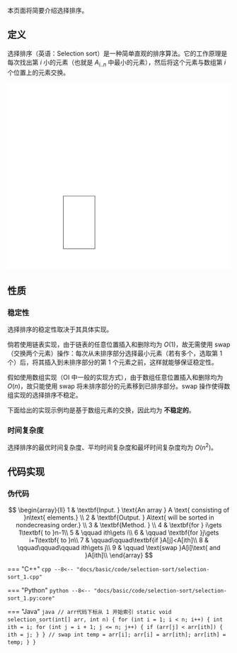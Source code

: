 本页面将简要介绍选择排序。

## 定义

选择排序（英语：Selection sort）是一种简单直观的排序算法。它的工作原理是每次找出第 $i$ 小的元素（也就是 $A_{i..n}$ 中最小的元素），然后将这个元素与数组第 $i$ 个位置上的元素交换。

![selection sort animate example](images/selection-sort-animate.svg)

## 性质

### 稳定性

选择排序的稳定性取决于其具体实现。

倘若使用链表实现，由于链表的任意位置插入和删除均为 $O(1)$，故无需使用 swap（交换两个元素）操作：每次从未排序部分选择最小元素（若有多个，选取第 1 个）后，将其插入到未排序部分的第 1 个元素之前，这样就能够保证稳定性。

假如使用数组实现（OI 中一般的实现方式），由于数组任意位置插入和删除均为 $O(n)$，故只能使用 swap 将未排序部分的元素移到已排序部分。swap 操作使得数组实现的选择排序不稳定。

下面给出的实现示例均是基于数组元素的交换，因此均为 **不稳定的**。

### 时间复杂度

选择排序的最优时间复杂度、平均时间复杂度和最坏时间复杂度均为 $O(n^2)$。

## 代码实现

### 伪代码

$$
\begin{array}{ll}
1 & \textbf{Input. } \text{An array } A \text{ consisting of }n\text{ elements.} \\
2 & \textbf{Output. } A\text{ will be sorted in nondecreasing order.} \\
3 & \textbf{Method. }  \\
4 & \textbf{for } i\gets 1\textbf{ to }n-1\\
5 & \qquad ith\gets i\\
6 & \qquad \textbf{for }j\gets i+1\textbf{ to }n\\
7 & \qquad\qquad\textbf{if }A[j]<A[ith]\\
8 & \qquad\qquad\qquad ith\gets j\\
9 & \qquad \text{swap }A[i]\text{ and }A[ith]\\
\end{array}
$$

=== "C++"
    ```cpp
    --8<-- "docs/basic/code/selection-sort/selection-sort_1.cpp"
    ```

=== "Python"
    ```python
    --8<-- "docs/basic/code/selection-sort/selection-sort_1.py:core"
    ```

=== "Java"
    ```java
    // arr代码下标从 1 开始索引
    static void selection_sort(int[] arr, int n) {
        for (int i = 1; i < n; i++) {
            int ith = i;
            for (int j = i + 1; j <= n; j++) {
                if (arr[j] < arr[ith]) {
                    ith = j;
                }
            }
            // swap
            int temp = arr[i];
            arr[i] = arr[ith];
            arr[ith] = temp;
        }
    }
    ```
